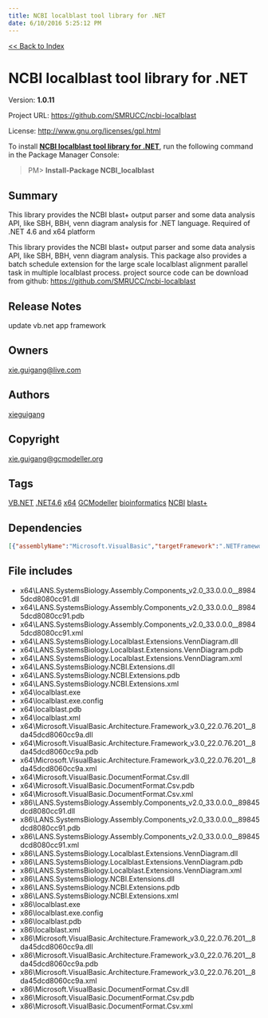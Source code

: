 ```yaml
---
title: NCBI localblast tool library for .NET
date: 6/10/2016 5:25:12 PM
---
```


[<< Back to Index](../index.html)
# NCBI localblast tool library for .NET

Version: **1.0.11**

Project URL: https://github.com/SMRUCC/ncbi-localblast

License: http://www.gnu.org/licenses/gpl.html

To install **[NCBI localblast tool library for .NET](https://www.nuget.org/packages/NCBI_localblast/)**, run the following command in the Package Manager Console:
> PM>  **Install-Package NCBI_localblast**


## Summary
This library provides the NCBI blast+ output parser and some data analysis API, like SBH, BBH, venn diagram analysis for .NET language. Required of .NET 4.6 and x64 platform

This library provides the NCBI blast+ output parser and some data analysis API, like SBH, BBH, venn diagram analysis.
This package also provides a batch schedule extension for the large scale localblast alignment parallel task in multiple localblast process.
project source code can be download from github:
https://github.com/SMRUCC/ncbi-localblast
## Release Notes
update vb.net app framework
## Owners
xie.guigang@live.com
## Authors
[xieguigang](https://www.nuget.org/profiles/xieguigang)
## Copyright
xie.guigang@gcmodeller.org
## Tags
[VB.NET](https://www.nuget.org/packages?q=Tags%3A"VB.NET") [.NET4.6](https://www.nuget.org/packages?q=Tags%3A".NET4.6") [x64](https://www.nuget.org/packages?q=Tags%3A"x64") [GCModeller](https://www.nuget.org/packages?q=Tags%3A"GCModeller") [bioinformatics](https://www.nuget.org/packages?q=Tags%3A"bioinformatics") [NCBI](https://www.nuget.org/packages?q=Tags%3A"NCBI") [blast+](https://www.nuget.org/packages?q=Tags%3A"blast+")
## Dependencies
```json
[{"assemblyName":"Microsoft.VisualBasic","targetFramework":".NETFramework4.6"},{"assemblyName":"System.Data","targetFramework":".NETFramework4.6"}]
```


## File includes
+ x64\LANS.SystemsBiology.Assembly.Components_v2.0_33.0.0.0__89845dcd8080cc91.dll<br />
+ x64\LANS.SystemsBiology.Assembly.Components_v2.0_33.0.0.0__89845dcd8080cc91.pdb<br />
+ x64\LANS.SystemsBiology.Assembly.Components_v2.0_33.0.0.0__89845dcd8080cc91.xml<br />
+ x64\LANS.SystemsBiology.Localblast.Extensions.VennDiagram.dll<br />
+ x64\LANS.SystemsBiology.Localblast.Extensions.VennDiagram.pdb<br />
+ x64\LANS.SystemsBiology.Localblast.Extensions.VennDiagram.xml<br />
+ x64\LANS.SystemsBiology.NCBI.Extensions.dll<br />
+ x64\LANS.SystemsBiology.NCBI.Extensions.pdb<br />
+ x64\LANS.SystemsBiology.NCBI.Extensions.xml<br />
+ x64\localblast.exe<br />
+ x64\localblast.exe.config<br />
+ x64\localblast.pdb<br />
+ x64\localblast.xml<br />
+ x64\Microsoft.VisualBasic.Architecture.Framework_v3.0_22.0.76.201__8da45dcd8060cc9a.dll<br />
+ x64\Microsoft.VisualBasic.Architecture.Framework_v3.0_22.0.76.201__8da45dcd8060cc9a.pdb<br />
+ x64\Microsoft.VisualBasic.Architecture.Framework_v3.0_22.0.76.201__8da45dcd8060cc9a.xml<br />
+ x64\Microsoft.VisualBasic.DocumentFormat.Csv.dll<br />
+ x64\Microsoft.VisualBasic.DocumentFormat.Csv.pdb<br />
+ x64\Microsoft.VisualBasic.DocumentFormat.Csv.xml<br />
+ x86\LANS.SystemsBiology.Assembly.Components_v2.0_33.0.0.0__89845dcd8080cc91.dll<br />
+ x86\LANS.SystemsBiology.Assembly.Components_v2.0_33.0.0.0__89845dcd8080cc91.pdb<br />
+ x86\LANS.SystemsBiology.Assembly.Components_v2.0_33.0.0.0__89845dcd8080cc91.xml<br />
+ x86\LANS.SystemsBiology.Localblast.Extensions.VennDiagram.dll<br />
+ x86\LANS.SystemsBiology.Localblast.Extensions.VennDiagram.pdb<br />
+ x86\LANS.SystemsBiology.Localblast.Extensions.VennDiagram.xml<br />
+ x86\LANS.SystemsBiology.NCBI.Extensions.dll<br />
+ x86\LANS.SystemsBiology.NCBI.Extensions.pdb<br />
+ x86\LANS.SystemsBiology.NCBI.Extensions.xml<br />
+ x86\localblast.exe<br />
+ x86\localblast.exe.config<br />
+ x86\localblast.pdb<br />
+ x86\localblast.xml<br />
+ x86\Microsoft.VisualBasic.Architecture.Framework_v3.0_22.0.76.201__8da45dcd8060cc9a.dll<br />
+ x86\Microsoft.VisualBasic.Architecture.Framework_v3.0_22.0.76.201__8da45dcd8060cc9a.pdb<br />
+ x86\Microsoft.VisualBasic.Architecture.Framework_v3.0_22.0.76.201__8da45dcd8060cc9a.xml<br />
+ x86\Microsoft.VisualBasic.DocumentFormat.Csv.dll<br />
+ x86\Microsoft.VisualBasic.DocumentFormat.Csv.pdb<br />
+ x86\Microsoft.VisualBasic.DocumentFormat.Csv.xml<br />

